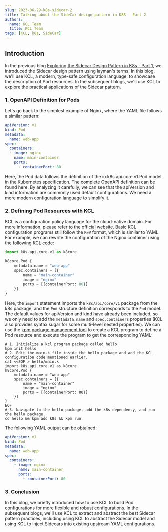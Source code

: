 ```yaml
---
slug: 2023-06-29-k8s-sidecar-2
title: Talking about the SideCar design pattern in K8S - Part 2
authors:
  name: KCL Team
  title: KCL Team
tags: [KCL, k8s, SideCar]
---
```


## Introduction

In the previous blog [Exploring the Sidecar Design Pattern in K8s - Part 1](/blog/2023-06-05-k8s-sidecar-1/), we introduced the Sidecar design pattern using layman's terms. In this blog, we'll use KCL, a modern, type-safe configuration language, to showcase the description of Pod resources. In the subsequent blogs, we'll use KCL to explore the practical applications of the Sidecar pattern.

### 1. OpenAPI Definition for Pods

Let's go back to the simplest example of Nginx, where the YAML file follows a similar pattern:

```yaml
apiVersion: v1
kind: Pod
metadata:
  name: web-app
spec:
  containers:
  - image: nginx
    name: main-container
    ports:
      - containerPort: 80
```

Here, the Pod data follows the definition of the io.k8s.api.core.v1.Pod model in the Kubernetes specification. The complete OpenAPI definition can be found here. By analyzing it carefully, we can see that the apiVersion and kind information are commonly used default configurations. We need a more modern configuration language to simplify it.

### 2. Defining Pod Resources with KCL

KCL is a configuration policy language for the cloud-native domain. For more information, please refer to the [official website](https://kcl-lang.io/). Basic KCL configuration programs still follow the `K=V` format, which is similar to YAML. For example, we can rewrite the configuration of the Nginx container using the following KCL code:

```python
import k8s.api.core.v1 as k8core

k8core.Pod {
    metadata.name = "web-app"
    spec.containers = [{
        name = "main-container"
        image = "nginx"
        ports = [{containerPort: 80}]
    }]
}
```

Here, the `import` statement imports the `k8s/api/core/v1` package from the k8s package, and the `Pod` structure definition corresponds to the `Pod` model. The default values for apiVersion and kind have already been included, so we only need to add the `metadata.name` and `spec.containers` properties (KCL also provides syntax sugar for some multi-level nested properties). We can use the [kpm package management tool](https://kcl-lang.io/docs/user_docs/guides/package-management/installation/) to create a KCL program to define a Pod resource and execute the program to get the corresponding YAML:

```shell
# 1. Initialize a kcl program package called hello.
kpm init hello
# 2. Edit the main.k file inside the hello package and add the KCL configuration code mentioned earlier.
cat <<EOF > hello/main.k
import k8s.api.core.v1 as k8core
k8core.Pod {
    metadata.name = "web-app"
    spec.containers = [{
        name = "main-container"
        image = "nginx"
        ports = [{containerPort: 80}]
    }]
}
EOF
# 3. Navigate to the hello package, add the k8s dependency, and run the hello package.
cd hello && kpm add k8s && kpm run
```

The following YAML output can be obtained:

```yaml
apiVersion: v1
kind: Pod
metadata:
  name: web-app
spec:
  containers:
    - image: nginx
      name: main-container
      ports:
        - containerPort: 80
```

### 3. Conclusion

In this blog, we briefly introduced how to use KCL to build Pod configurations for more flexible and robust configurations. In the subsequent blogs, we'll use KCL to extract and abstract the best Sidecar pattern practices, including using KCL to abstract the Sidecar model and using KCL to inject Sidecars into existing upstream YAML configurations.
